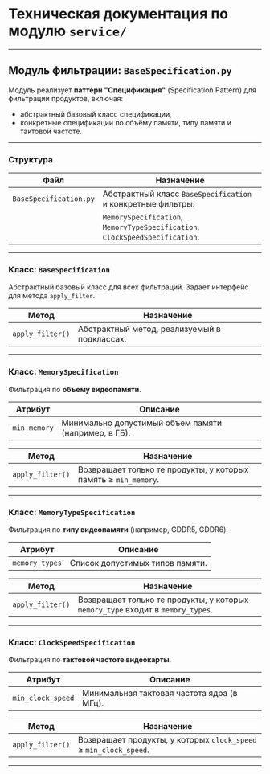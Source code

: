 # Техническая документация по модулю `service/`

---

## Модуль фильтрации: `BaseSpecification.py`

Модуль реализует **паттерн "Спецификация"** (Specification Pattern) для фильтрации продуктов, включая:
- абстрактный базовый класс спецификации,
- конкретные спецификации по объёму памяти, типу памяти и тактовой частоте.

---

### Структура

| Файл                    | Назначение                                                    |
|-------------------------|---------------------------------------------------------------|
| `BaseSpecification.py`  | Абстрактный класс `BaseSpecification` и конкретные фильтры:   |
|                         | `MemorySpecification`, `MemoryTypeSpecification`, `ClockSpeedSpecification`. |

---

### Класс: `BaseSpecification`

Абстрактный базовый класс для всех фильтраций. Задает интерфейс для метода `apply_filter`.

| Метод              | Назначение                                                |
|--------------------|-----------------------------------------------------------|
| `apply_filter()`   | Абстрактный метод, реализуемый в подклассах.              |

---

### Класс: `MemorySpecification`

Фильтрация по **объему видеопамяти**.

| Атрибут              | Описание                          |
|----------------------|-----------------------------------|
| `min_memory`         | Минимально допустимый объем памяти (например, в ГБ). |

| Метод              | Назначение                                                |
|--------------------|-----------------------------------------------------------|
| `apply_filter()`   | Возвращает только те продукты, у которых память ≥ `min_memory`. |

---

### Класс: `MemoryTypeSpecification`

Фильтрация по **типу видеопамяти** (например, GDDR5, GDDR6).

| Атрибут              | Описание                          |
|----------------------|-----------------------------------|
| `memory_types`       | Список допустимых типов памяти.   |

| Метод              | Назначение                                                |
|--------------------|-----------------------------------------------------------|
| `apply_filter()`   | Возвращает только те продукты, у которых `memory_type` входит в `memory_types`. |

---

### Класс: `ClockSpeedSpecification`

Фильтрация по **тактовой частоте видеокарты**.

| Атрибут              | Описание                          |
|----------------------|-----------------------------------|
| `min_clock_speed`    | Минимальная тактовая частота ядра (в МГц). |

| Метод              | Назначение                                                |
|--------------------|-----------------------------------------------------------|
| `apply_filter()`   | Возвращает продукты, у которых `clock_speed` ≥ `min_clock_speed`. |

---

